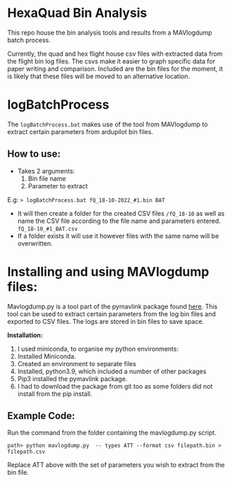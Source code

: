 # HexaQuad Bin Analysis

This repo house the bin analysis tools and results from a MAVlogdump batch process.

Currently, the quad and hex flight house csv files with extracted data from the flight bin log files. The csvs make it easier to graph specific data for paper writing and comparison.
Included are the bin files for the moment, it is likely that these files will be moved to an alternative location.

# logBatchProcess
The `logBatchProcess.bat` makes use of the tool from MAVlogdump to extract certain parameters from ardupilot bin files.

## How to use:

- Takes 2 arguments:
  1. Bin file name
  2. Parameter to extract
  
E.g: `> logBatchProcess.bat fQ_18-10-2022_#1.bin BAT`
- It will then create a folder for the created CSV files `/fQ_18-10` as well as name the CSV file according to the file name and parameters entered. `fQ_18-10_#1_BAT.csv`
- If a folder exists it will use it however files with the same name will be overwritten.

# Installing and using MAVlogdump files:

Mavlogdump.py is a tool part of the pymavlink package found [here](https://github.com/ArduPilot/pymavlink). This tool can be used to extract certain parameters from the log bin files and exported to CSV files. The logs are stored in bin files to save space.

**Installation:**
1. I used miniconda, to organise my python environments:
2. Installed Miniconda.
3. Created an environment to separate files
4. Installed, python3.9, which included a number of other packages
5. Pip3 installed the pymavlink package.
6. I had to download the package from git too as some folders did not install from the pip install.

## Example Code:
Run the command from the folder containing the mavlogdump.py script.

`path> python mavlogdump.py  -- types ATT --format csv filepath.bin > filepath.csv`

Replace ATT above with the set of parameters you wish to extract from the bin file.

